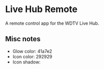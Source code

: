 
Live Hub Remote
===============

A remote control app for the WDTV Live Hub. 


Misc notes
----------
* Glow color: 41a7e2
* Icon color: 292929
* Icon shadow: 